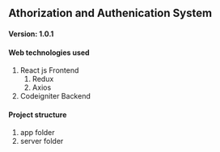 ## Athorization and Authenication System
#### Version: 1.0.1

#### Web technologies used
1. React js Frontend
    1. Redux
    2. Axios
2. Codeigniter  Backend

#### Project structure
1. app folder
2. server folder